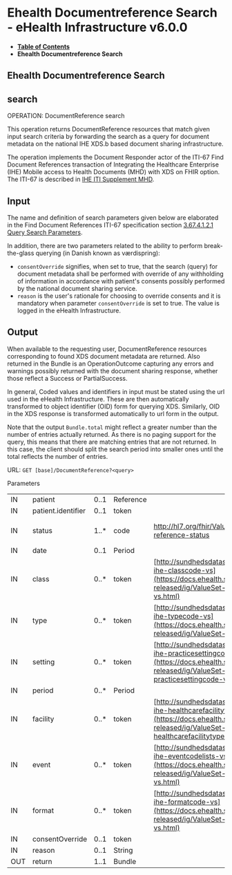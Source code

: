 # Ehealth Documentreference Search - eHealth Infrastructure v6.0.0

* [**Table of Contents**](toc.md)
* **Ehealth Documentreference Search**

## Ehealth Documentreference Search

## search

OPERATION: DocumentReference search

This operation returns DocumentReference resources that match given input search criteria by forwarding the search as a query for document metadata on the national IHE XDS.b based document sharing infrastructure.

The operation implements the Document Responder actor of the ITI-67 Find Document References transaction of Integrating the Healthcare Enterprise (IHE) Mobile access to Health Documents (MHD) with XDS on FHIR option. The ITI-67 is described in [IHE ITI Supplement MHD](https://www.ihe.net/uploadedFiles/Documents/ITI/IHE_ITI_Suppl_MHD.pdf).

## Input

The name and definition of search parameters given below are elaborated in the Find Document References ITI-67 specification section [3.67.4.1.2.1 Query Search Parameters](https://profiles.ihe.net/ITI/MHD/ITI-67.html#23674121-query-search-parameters).

In addition, there are two parameters related to the ability to perform break-the-glass querying (in Danish known as værdispring):

* `consentOverride` signifies, when set to true, that the search (query) for document metadata shall be performed with override of any withholding of information in accordance with patient's consents possibly performed by the national document sharing service.
* `reason` is the user's rationale for choosing to override consents and it is mandatory when parameter `consentOverride` is set to true. The value is logged in the eHealth Infrastructure.

## Output

When available to the requesting user, DocumentReference resources corresponding to found XDS document metadata are returned. Also returned in the Bundle is an OperationOutcome capturing any errors and warnings possibly returned with the document sharing response, whether those reflect a Success or PartialSuccess.

In general, Coded values and identifiers in input must be stated using the url used in the eHealth Infrastructure. These are then automatically transformed to object identifier (OID) form for querying XDS. Similarly, OID in the XDS response is transformed automatically to url form in the output.

Note that the output `Bundle.total` might reflect a greater number than the number of entries actually returned. As there is no paging support for the query, this means that there are matching entries that are not returned. In this case, the client should split the search period into smaller ones until the total reflects the number of entries.

URL: `GET [base]/DocumentReference?<query>`

Parameters

| | | | | | |
| :--- | :--- | :--- | :--- | :--- | :--- |
| IN | patient | 0..1 | Reference |   |   |
| IN | patient.identifier | 0..1 | token |   |   |
| IN | status | 1..* | code | http://hl7.org/fhir/ValueSet/document-reference-status | current and/or superseded |
| IN | date | 0..1 | Period |   |   |
| IN | class | 0..* | token | [http://sundhedsdatastyrelsen.dk/terminologi/dk-ihe-classcode-vs](https://docs.ehealth.sundhed.dk/latest-released/ig/ValueSet-dk-ihe-classcode-vs.html) |   |
| IN | type | 0..* | token | [http://sundhedsdatastyrelsen.dk/terminologi/dk-ihe-typecode-vs](https://docs.ehealth.sundhed.dk/latest-released/ig/ValueSet-dk-ihe-typecode-vs.html) |   |
| IN | setting | 0..* | token | [http://sundhedsdatastyrelsen.dk/terminologi/dk-ihe-practicesettingcode-vs](https://docs.ehealth.sundhed.dk/latest-released/ig/ValueSet-dk-ihe-practicesettingcode-vs.html) |   |
| IN | period | 0..* | Period |   |   |
| IN | facility | 0..* | token | [http://sundhedsdatastyrelsen.dk/terminologi/dk-ihe-healthcarefacilitytypecode-vs](https://docs.ehealth.sundhed.dk/latest-released/ig/ValueSet-dk-ihe-healthcarefacilitytypecode-vs.html) |   |
| IN | event | 0..* | token | [http://sundhedsdatastyrelsen.dk/terminologi/dk-ihe-eventcodelists-vs](https://docs.ehealth.sundhed.dk/latest-released/ig/ValueSet-dk-ihe-eventcodelists-vs.html) |   |
| IN | format | 0..* | token | [http://sundhedsdatastyrelsen.dk/terminologi/dk-ihe-formatcode-vs](https://docs.ehealth.sundhed.dk/latest-released/ig/ValueSet-dk-ihe-formatcode-vs.html) |   |
| IN | consentOverride | 0..1 | token |   |   |
| IN | reason | 0..1 | String |   |   |
| OUT | return | 1..1 | Bundle |   |   |

